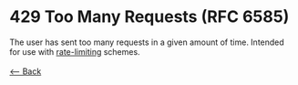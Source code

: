 # 429 Too Many Requests (RFC 6585)

The user has sent too many requests in a given amount of time. Intended for use with [rate-limiting](https://en.wikipedia.org/wiki/Rate_limiting) schemes.
<br />
<br />
[<-- Back](../../http_codes.md)